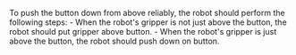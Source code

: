 

To push the button down from above reliably, the robot should perform the following steps:
    - When the robot's gripper is not just above the button, the robot should put gripper above button.
    - When the robot's gripper is just above the button, the robot should push down on button.
